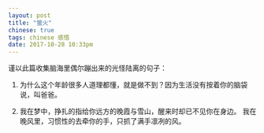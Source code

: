 ```yaml
---
layout: post
title: "萤火"
chinese: true
tags: chinese 感悟
date: 2017-10-28 10:33pm
---
```


谨以此篇收集脑海里偶尔蹦出来的光怪陆离的句子：

1. 为什么这个年龄很多人道理都懂，就是做不到？因为生活没有按着你的脑袋说，叫爸爸。

2. 我在梦中，挣扎的指给你远方的晚霞与雪山，醒来时却已不见你在身边。
   我在晚风里，习惯性的去牵你的手，只抓了满手凛冽的风。